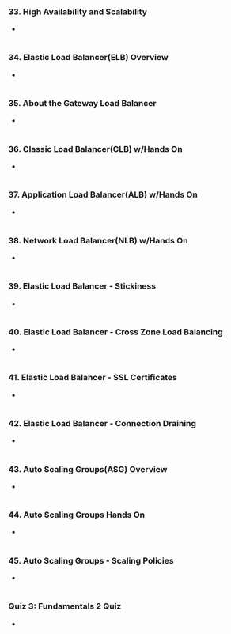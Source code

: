 ### 33. High Availability and Scalability

-

#

### 34. Elastic Load Balancer(ELB) Overview

-

#

### 35. About the Gateway Load Balancer

-

#

### 36. Classic Load Balancer(CLB) w/Hands On

-

#

### 37. Application Load Balancer(ALB) w/Hands On

-

#

### 38. Network Load Balancer(NLB) w/Hands On

-

#

### 39. Elastic Load Balancer - Stickiness

-

#

### 40. Elastic Load Balancer - Cross Zone Load Balancing

-

#

### 41. Elastic Load Balancer - SSL Certificates

-

#

### 42. Elastic Load Balancer - Connection Draining

-

#

### 43. Auto Scaling Groups(ASG) Overview

-

#

### 44. Auto Scaling Groups Hands On

-

#

### 45. Auto Scaling Groups - Scaling Policies

-

#

### Quiz 3: Fundamentals 2 Quiz

-

#
